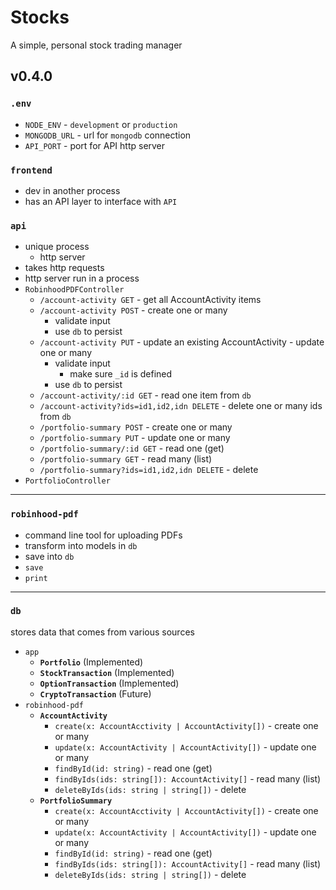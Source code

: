 # Stocks

A simple, personal stock trading manager

## v0.4.0

### `.env`

- `NODE_ENV` - `development` or `production`
- `MONGODB_URL` - url for `mongodb` connection
- `API_PORT` - port for API http server

### `frontend`

- dev in another process
- has an API layer to interface with `API`

### `api`

- unique process
  - http server
- takes http requests
- http server run in a process
- `RobinhoodPDFController`
  - `/account-activity GET` - get all AccountActivity items
  - `/account-activity POST` - create one or many
    - validate input
    - use `db` to persist
  - `/account-activity PUT` - update an existing AccountActivity - update one or many
    - validate input
      - make sure `_id` is defined
    - use `db` to persist
  - `/account-activity/:id GET` - read one item from `db`
  - `/account-activity?ids=id1,id2,idn DELETE` - delete one or many ids from `db`
  - `/portfolio-summary POST` - create one or many
  - `/portfolio-summary PUT` - update one or many
  - `/portfolio-summary/:id GET` - read one (get)
  - `/portfolio-summary GET` - read many (list)
  - `/portfolio-summary?ids=id1,id2,idn DELETE` - delete
- `PortfolioController`

---

### `robinhood-pdf`

- command line tool for uploading PDFs
- transform into models in `db`
- save into `db`
- `save`
- `print`

---

### `db`

stores data that comes from various sources

- `app`
  - **`Portfolio`** (Implemented)
  - **`StockTransaction`** (Implemented)
  - **`OptionTransaction`** (Implemented)
  - **`CryptoTransaction`** (Future)
- `robinhood-pdf`
  - **`AccountActivity`**
    - `create(x: AccountAcctivity | AccountActivity[])` - create one or many
    - `update(x: AccountActivity | AccountActivity[])` - update one or many
    - `findById(id: string)` - read one (get)
    - `findByIds(ids: string[]): AccountActivity[]` - read many (list)
    - `deleteByIds(ids: string | string[])` - delete
  - **`PortfolioSummary`**
    - `create(x: AccountAcctivity | AccountActivity[])` - create one or many
    - `update(x: AccountActivity | AccountActivity[])` - update one or many
    - `findById(id: string)` - read one (get)
    - `findByIds(ids: string[]): AccountActivity[]` - read many (list)
    - `deleteByIds(ids: string | string[])` - delete

